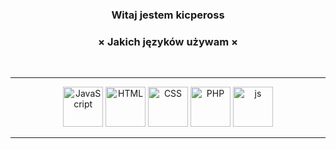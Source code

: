 
<h3 align="center">Witaj jestem kicpeross</h3>

<h3 align="center">× Jakich języków używam ×</h3>
<br />
<hr />
<p align="center">
<img draggable="false" alt="JavaScript" width="64px" src="https://i.imgur.com/3u1wzwE.png" />
<img draggable="false" alt="HTML" width="64px" src="https://imgur.com/s3NIj4N.png" />
<img draggable="false" alt="CSS" width="64px" src="https://imgur.com/Mhf3x54.png" />
<img draggable="false" alt="PHP" width="64px" src="https://i.imgur.com/3u1wzwE.png" />
<img draggable="false" alt="js" width="64px" src="https://i.imgur.com/3u1wzwE.png" />
</p>
<hr />
